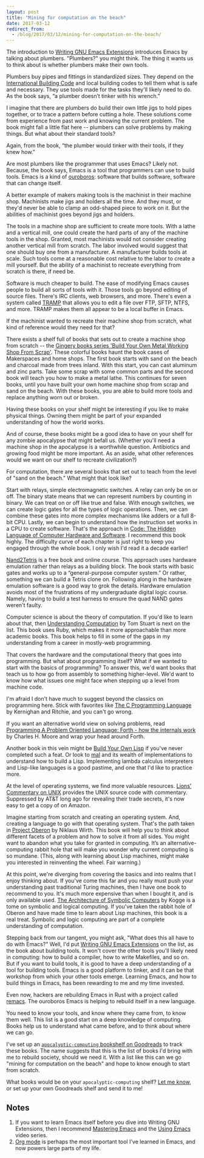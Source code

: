 ```yaml
---
layout: post
title: "Mining for computation on the beach"
date: 2017-03-12
redirect_from:
  - /blog/2017/03/12/mining-for-computation-on-the-beach/
---
```


The introduction to [Writing GNU Emacs Extensions](https://www.goodreads.com/book/show/1639039.Writing_GNU_Emacs_Extensions) introduces Emacs by talking about plumbers. "Plumbers?" you might think. The thing it wants us to think about is whether plumbers make their own tools.

Plumbers buy pipes and fittings in standardized sizes. They depend on the [International Building Code](https://en.wikipedia.org/wiki/International_Building_Code) and local building codes to tell them what is safe and necessary. They use tools made for the tasks they'll likely need to do. As the book says, “a plumber doesn’t tinker with his wrench.”

I imagine that there are plumbers do build their own little jigs to hold pipes together, or to trace a pattern before cutting a hole. These solutions come from experience from past work and knowing the current problem. The book might fall a little flat here -- plumbers can solve problems by making things. But what about their standard tools?

Again, from the book, “the plumber would tinker with their tools, if they knew how.”

Are most plumbers like the programmer that uses Emacs? Likely not. Because, the book says, Emacs is a tool that programmers can use to build tools. Emacs is a kind of [ouroboros](https://en.wikipedia.org/wiki/Ouroboros): software that builds software, software that can change itself.

A better example of makers making tools is the machinist in their machine shop. Machinists make jigs and holders all the time. And they must, or they'd never be able to clamp an odd-shaped piece to work on it. But the abilities of machinist goes beyond jigs and holders.

The tools in a machine shop are sufficient to create more tools. With a lathe and a vertical mill, one could create the hard parts of any of the machine tools in the shop. Granted, most machinists would not consider creating another vertical mill from scratch. The labor involved would suggest that one should buy one from a manufacturer. A manufacturer builds tools at scale. Such tools come at a reasonable cost relative to the labor to create a mill yourself. But the ability of a machinist to recreate everything from scratch is there, if need be.

Software is much cheaper to build. The ease of modifying Emacs causes people to build all sorts of tools with it. Those tools go beyond editing of source files. There's IRC clients, web browsers, and more. There's even a system called [TRAMP](https://www.emacswiki.org/emacs/TrampMode) that allows you to edit a file over FTP, SFTP, NTFS, and more. TRAMP makes them all appear to be a local buffer in Emacs.

If the machinist wanted to recreate their machine shop from scratch, what kind of reference would they need for that?

There exists a shelf full of books that sets out to create a machine shop from scratch -- the [Gingery books series 'Build Your Own Metal Working Shop From Scrap'](http://gingerybookstore.com/). These colorful books haunt the book cases of Makerspaces and home shops. The first book starts with sand on the beach and charcoal made from trees inland. With this start, you can cast aluminum and zinc parts. Take some scrap with some common parts and the second book will teach you how to make a metal lathe. This continues for seven books, until you have built your own home machine shop from scrap and sand on the beach. With these books, you are able to build more tools and replace anything worn out or broken.

Having these books on your shelf might be interesting if you like to make physical things. Owning them might be part of your expanded understanding of how the world works.

And of course, these books might be a good idea to have on your shelf for any zombie apocalypse that might befall us.  (Whether you'll need a machine shop in the apocalypse is a worthwhile question. Antibiotics and growing food might be more important. As an aside, what other references would we want on our shelf to recreate civilization?)

For computation, there are several books that set out to teach from the level of "sand on the beach." What might that look like?

Start with relays, simple electromagnetic switches. A relay can only be on or off. The binary state means that we can represent numbers by counting in binary. We can treat on or off like true and false. With enough switches, we can create logic gates for all the types of logic operations. Then, we can combine these gates into more complex mechanisms like adders or a full 8-bit CPU. Lastly, we can begin to understand how the instruction set works in a CPU to create software. That's the approach in [Code: The Hidden Language of Computer Hardware and Software](https://www.goodreads.com/book/show/13020367-code). I recommend this book highly. The difficulty curve of each chapter is just right to keep you engaged through the whole book. I only wish I'd read it a decade earlier!

[Nand2Tetris](http://nand2tetris.org/) is a free book and online course. This approach uses hardware emulation rather than relays as a building block. The book starts with basic gates and works up to a “general-purpose computer system.” Or rather, something we can build a Tetris clone on. Following along in the hardware emulation software is a good way to grok the details. Hardware emulation avoids most of the frustrations of my undergraduate digital logic course. Namely, having to build a test harness to ensure the quad NAND gates weren't faulty.

Computer science is about the theory of computation. If you'd like to learn about that, then [Understanding Computation](https://www.goodreads.com/book/show/15842786-understanding-computation) by Tom Stuart is next on the list. This book uses Ruby, which makes it more approachable than more academic books. This book helps to fill in some of the gaps in my understanding from a career in mostly-web programming.

That covers the hardware and the computational theory that goes into programming. But what about programming itself? What if we wanted to start with the basics of programming? To answer this, we'd want books that teach us to how go from assembly to something higher-level. We'd want to know how what issues one might face when stepping up a level from machine code.

I'm afraid I don't have much to suggest beyond the classics on programming here. Stick with favorites like [The C Programming Language](https://www.goodreads.com/book/show/515601.The_C_Programming_Language) by Kernighan and Ritchie, and you can't go wrong.

If you want an alternative world view on solving problems, read [Programming A Problem Oriented Language: Forth - how the internals work](https://www.goodreads.com/book/show/23165738-programming-a-problem-oriented-language) by Charles H. Moore and wrap your head around Forth.

Another book in this vein might be [Build Your Own Lisp](http://www.buildyourownlisp.com/) if you've never completed such a feat. Or look to [mal](https://github.com/kanaka/mal) and its wealth of implementations to understand how to build a Lisp. Implementing lambda calculus interpreters and Lisp-like languages is a good pastime, and one that I'd like to practice more.

At the level of operating systems, we find more valuable resources. [Lions' Commentary on UNIX](https://www.goodreads.com/book/show/337375.Lions_Commentary_on_UNIX) provides the UNIX source code with commentary. Suppressed by AT&T long ago for revealing their trade secrets, it's now easy to get a copy of on Amazon.

Imagine starting from scratch and creating an operating system. And, creating a language to go with that operating system. That's the path taken in [Project Oberon](https://www.goodreads.com/book/show/116985.Project_Oberon) by Niklaus Wirth. This book will help you to think about different facets of a problem and how to solve it from all sides. You might want to abandon what you take for granted in computing. It’s an alternative-computing rabbit hole that will make you wonder why current computing is so mundane. (This, along with learning about Lisp machines, might make you interested in reinventing the wheel. Fair warning.)

At this point, we're diverging from covering the basics and into realms that I enjoy thinking about. If you've come this far and you really must push your understanding past traditional Turing machines, then I have one book to recommend to you. It's much more expensive than when I bought it, and is only available used. [The Architecture of Symbolic Computers](https://www.goodreads.com/book/show/6033620-the-architecture-of-symbolic-computers) by Kogge is a tome on symbolic and logical computing. If you've taken the rabbit hole of Oberon and have made time to learn about Lisp machines, this book is a real treat. Symbolic and logic computing are part of a complete understanding of computation.

Stepping back from our tangent, you might ask, "What does this all have to do with Emacs?" Well, I'd put [Writing GNU Emacs Extensions](https://www.goodreads.com/book/show/1639039.Writing_GNU_Emacs_Extensions) on the list, as the book about building tools. It won't cover the other tools you'll likely need in computing: how to build a compiler, how to write Makefiles, and so on. But if you want to build tools, it is good to have a deep understanding of a tool for building tools. Emacs is a good platform to tinker, and it can be that workshop from which your other tools emerge. Learning Emacs, and how to build things in Emacs, has been rewarding to me and my time invested.

Even now, hackers are rebuilding Emacs in Rust with a project called [remacs](https://github.com/Wilfred/remacs). The ouroboros Emacs is helping to rebuild itself in a new language.

You need to know your tools, and know where they came from, to know them well. This list is a good start on a deep knowledge of computing. Books help us to understand what came before, and to think about where we can go.

I've set up an [`apocalyptic-computing` bookshelf on Goodreads](https://www.goodreads.com/review/list/2450080-mathiasx?shelf=apocalyptic-computing) to track these books. The name suggests that this is the list of books I'd bring with me to rebuild society, should we need it. With a list like this can we go "mining for computation on the beach" and hope to know enough to start from scratch.

What books would be on your `apocalyptic-computing` shelf? [Let me know](mailto:contact@mattgauger.com), or set up your own Goodreads shelf and send it to me!

## Notes

1. If you want to learn Emacs itself before you dive into Writing GNU Extensions, then I recommend [Mastering Emacs](https://www.masteringemacs.org/) and the [Using Emacs](http://cestlaz.github.io/stories/emacs/) video series.
1. [Org mode](http://orgmode.org/) is perhaps the most important tool I've learned in Emacs, and now powers large parts of my life.

